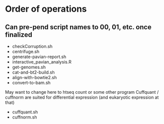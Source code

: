 # Order of operations
## Can pre-pend script names to 00, 01, etc. once finalized

* checkCorruption.sh
* centrifuge.sh
* generate-pavian-report.sh
* interactive_pavian_analysis.R
* get-genomes.sh
* cat-and-bt2-build.sh
* align-with-bowtie2.sh
* convert-to-bam.sh

May want to change here to htseq count or some other program
Cuffquant / cuffnorm are suited for differential expression
(and eukaryotic expression at that)

* cuffquant.sh
* cuffnorm.sh
